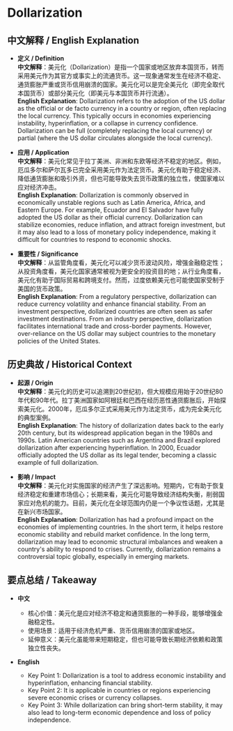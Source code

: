 # Dollarization

## 中文解释 / English Explanation

* **定义 / Definition**  
  **中文解释**：美元化（Dollarization）是指一个国家或地区放弃本国货币，转而采用美元作为其官方或事实上的流通货币。这一现象通常发生在经济不稳定、通货膨胀严重或货币信用崩溃的国家。美元化可以是完全美元化（即完全取代本国货币）或部分美元化（即美元与本国货币并行流通）。  
  **English Explanation**: Dollarization refers to the adoption of the US dollar as the official or de facto currency in a country or region, often replacing the local currency. This typically occurs in economies experiencing instability, hyperinflation, or a collapse in currency confidence. Dollarization can be full (completely replacing the local currency) or partial (where the US dollar circulates alongside the local currency).

* **应用 / Application**  
  **中文解释**：美元化常见于拉丁美洲、非洲和东欧等经济不稳定的地区。例如，厄瓜多尔和萨尔瓦多已完全采用美元作为法定货币。美元化有助于稳定经济、降低通货膨胀和吸引外资，但也可能导致失去货币政策的独立性，使国家难以应对经济冲击。  
  **English Explanation**: Dollarization is commonly observed in economically unstable regions such as Latin America, Africa, and Eastern Europe. For example, Ecuador and El Salvador have fully adopted the US dollar as their official currency. Dollarization can stabilize economies, reduce inflation, and attract foreign investment, but it may also lead to a loss of monetary policy independence, making it difficult for countries to respond to economic shocks.

* **重要性 / Significance**  
  **中文解释**：从监管角度看，美元化可以减少货币波动风险，增强金融稳定性；从投资角度看，美元化国家通常被视为更安全的投资目的地；从行业角度看，美元化有助于国际贸易和跨境支付。然而，过度依赖美元也可能使国家受制于美国的货币政策。  
  **English Explanation**: From a regulatory perspective, dollarization can reduce currency volatility and enhance financial stability. From an investment perspective, dollarized countries are often seen as safer investment destinations. From an industry perspective, dollarization facilitates international trade and cross-border payments. However, over-reliance on the US dollar may subject countries to the monetary policies of the United States.

## 历史典故 / Historical Context

* **起源 / Origin**  
  **中文解释**：美元化的历史可以追溯到20世纪初，但大规模应用始于20世纪80年代和90年代。拉丁美洲国家如阿根廷和巴西在经历恶性通货膨胀后，开始探索美元化。2000年，厄瓜多尔正式采用美元作为法定货币，成为完全美元化的典型案例。  
  **English Explanation**: The history of dollarization dates back to the early 20th century, but its widespread application began in the 1980s and 1990s. Latin American countries such as Argentina and Brazil explored dollarization after experiencing hyperinflation. In 2000, Ecuador officially adopted the US dollar as its legal tender, becoming a classic example of full dollarization.

* **影响 / Impact**  
  **中文解释**：美元化对实施国家的经济产生了深远影响。短期内，它有助于恢复经济稳定和重建市场信心；长期来看，美元化可能导致经济结构失衡，削弱国家应对危机的能力。目前，美元化在全球范围内仍是一个争议性话题，尤其是在新兴市场国家。  
  **English Explanation**: Dollarization has had a profound impact on the economies of implementing countries. In the short term, it helps restore economic stability and rebuild market confidence. In the long term, dollarization may lead to economic structural imbalances and weaken a country's ability to respond to crises. Currently, dollarization remains a controversial topic globally, especially in emerging markets.

## 要点总结 / Takeaway

* **中文**  
  - 核心价值：美元化是应对经济不稳定和通货膨胀的一种手段，能够增强金融稳定性。  
  - 使用场景：适用于经济危机严重、货币信用崩溃的国家或地区。  
  - 延伸意义：美元化虽能带来短期稳定，但也可能导致长期经济依赖和政策独立性丧失。  

* **English**  
  - Key Point 1: Dollarization is a tool to address economic instability and hyperinflation, enhancing financial stability.  
  - Key Point 2: It is applicable in countries or regions experiencing severe economic crises or currency collapses.  
  - Key Point 3: While dollarization can bring short-term stability, it may also lead to long-term economic dependence and loss of policy independence.